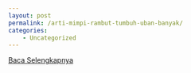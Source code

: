 ```yaml
---
layout: post
permalink: /arti-mimpi-rambut-tumbuh-uban-banyak/
categories:
    - Uncategorized
---
```


[Baca Selengkapnya](/05)